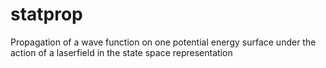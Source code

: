 # statprop
Propagation of a wave function on one potential energy surface under the action of a laserfield in the state space representation
